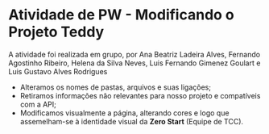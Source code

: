 # Atividade de PW - Modificando o Projeto Teddy 

A atividade foi realizada em grupo, por Ana Beatriz Ladeira Alves, Fernando Agostinho Ribeiro, Helena da Silva Neves, Luis Fernando Gimenez Goulart e Luis Gustavo Alves Rodrigues

- Alteramos os nomes de pastas, arquivos e suas ligações;
- Retiramos informações não relevantes para nosso projeto e compatíveis com a API;
- Modificamos visualmente a página, alterando cores e logo que assemelham-se à identidade visual da **Zero Start** (Equipe de TCC). 
